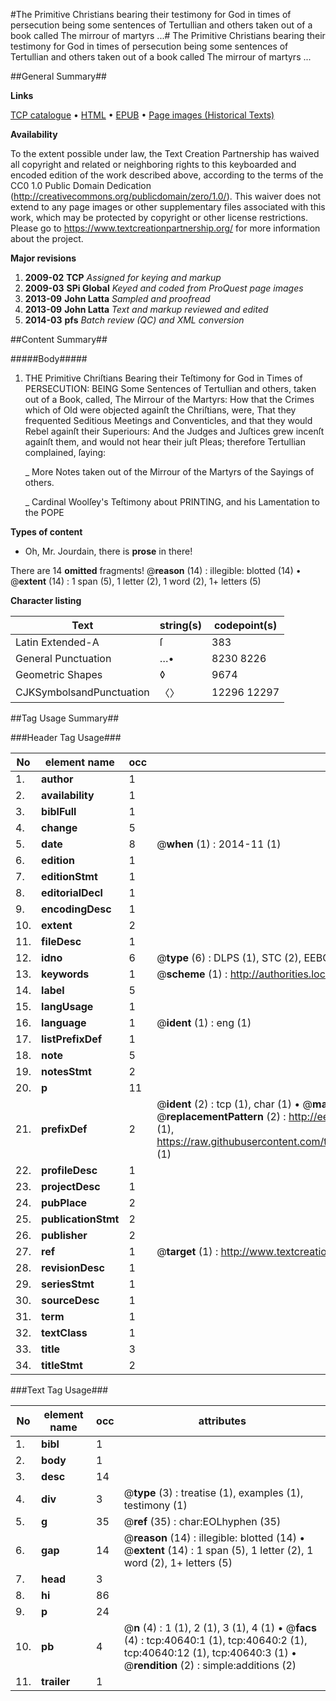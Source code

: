#The Primitive Christians bearing their testimony for God in times of persecution being some sentences of Tertullian and others taken out of a book called The mirrour of martyrs ...#
The Primitive Christians bearing their testimony for God in times of persecution being some sentences of Tertullian and others taken out of a book called The mirrour of martyrs ...

##General Summary##

**Links**

[TCP catalogue](http://www.ota.ox.ac.uk/tcp/)  • 
[HTML](http://tei.it.ox.ac.uk/tcp/Texts-HTML/free/A55/A55874.html)  • 
[EPUB](http://tei.it.ox.ac.uk/tcp/Texts-EPUB/free/A55/A55874.epub) • 
[Page images (Historical Texts)](https://historicaltexts.jisc.ac.uk/eebo-07944602e)

**Availability**

To the extent possible under law, the Text Creation Partnership has waived all copyright and related or neighboring rights to this keyboarded and encoded edition of the work described above, according to the terms of the CC0 1.0 Public Domain Dedication (http://creativecommons.org/publicdomain/zero/1.0/). This waiver does not extend to any page images or other supplementary files associated with this work, which may be protected by copyright or other license restrictions. Please go to https://www.textcreationpartnership.org/ for more information about the project.

**Major revisions**

1. __2009-02__ __TCP__ *Assigned for keying and markup*
1. __2009-03__ __SPi Global__ *Keyed and coded from ProQuest page images*
1. __2013-09__ __John Latta__ *Sampled and proofread*
1. __2013-09__ __John Latta__ *Text and markup reviewed and edited*
1. __2014-03__ __pfs__ *Batch review (QC) and XML conversion*

##Content Summary##

#####Body#####

1. THE Primitive Chriſtians Bearing their Teſtimony for God in Times of PERSECUTION: BEING Some Sentences of Tertullian and others, taken out of a Book, called, The Mirrour of the Martyrs: How that the Crimes which of Old were objected againſt the Chriſtians, were, That they frequented Seditious Meetings and Conventicles, and that they would Rebel againſt their Superiours: And the Judges and Juſtices grew incenſt againſt them, and would not hear their juſt Pleas; therefore Tertullian complained, ſaying:

    _ More Notes taken out of the Mirrour of the Martyrs of the Sayings of others.

    _ Cardinal Woolſey's Teſtimony about PRINTING, and his Lamentation to the POPE

**Types of content**

  * Oh, Mr. Jourdain, there is **prose** in there!

There are 14 **omitted** fragments! 
 @__reason__ (14) : illegible: blotted (14)  •  @__extent__ (14) : 1 span (5), 1 letter (2), 1 word (2), 1+ letters (5)

**Character listing**


|Text|string(s)|codepoint(s)|
|---|---|---|
|Latin Extended-A|ſ|383|
|General Punctuation|…•|8230 8226|
|Geometric Shapes|◊|9674|
|CJKSymbolsandPunctuation|〈〉|12296 12297|

##Tag Usage Summary##

###Header Tag Usage###

|No|element name|occ|attributes|
|---|---|---|---|
|1.|__author__|1||
|2.|__availability__|1||
|3.|__biblFull__|1||
|4.|__change__|5||
|5.|__date__|8| @__when__ (1) : 2014-11 (1)|
|6.|__edition__|1||
|7.|__editionStmt__|1||
|8.|__editorialDecl__|1||
|9.|__encodingDesc__|1||
|10.|__extent__|2||
|11.|__fileDesc__|1||
|12.|__idno__|6| @__type__ (6) : DLPS (1), STC (2), EEBO-CITATION (1), OCLC (1), VID (1)|
|13.|__keywords__|1| @__scheme__ (1) : http://authorities.loc.gov/ (1)|
|14.|__label__|5||
|15.|__langUsage__|1||
|16.|__language__|1| @__ident__ (1) : eng (1)|
|17.|__listPrefixDef__|1||
|18.|__note__|5||
|19.|__notesStmt__|2||
|20.|__p__|11||
|21.|__prefixDef__|2| @__ident__ (2) : tcp (1), char (1)  •  @__matchPattern__ (2) : ([0-9\-]+):([0-9IVX]+) (1), (.+) (1)  •  @__replacementPattern__ (2) : http://eebo.chadwyck.com/downloadtiff?vid=$1&page=$2 (1), https://raw.githubusercontent.com/textcreationpartnership/Texts/master/tcpchars.xml#$1 (1)|
|22.|__profileDesc__|1||
|23.|__projectDesc__|1||
|24.|__pubPlace__|2||
|25.|__publicationStmt__|2||
|26.|__publisher__|2||
|27.|__ref__|1| @__target__ (1) : http://www.textcreationpartnership.org/docs/. (1)|
|28.|__revisionDesc__|1||
|29.|__seriesStmt__|1||
|30.|__sourceDesc__|1||
|31.|__term__|1||
|32.|__textClass__|1||
|33.|__title__|3||
|34.|__titleStmt__|2||


###Text Tag Usage###

|No|element name|occ|attributes|
|---|---|---|---|
|1.|__bibl__|1||
|2.|__body__|1||
|3.|__desc__|14||
|4.|__div__|3| @__type__ (3) : treatise (1), examples (1), testimony (1)|
|5.|__g__|35| @__ref__ (35) : char:EOLhyphen (35)|
|6.|__gap__|14| @__reason__ (14) : illegible: blotted (14)  •  @__extent__ (14) : 1 span (5), 1 letter (2), 1 word (2), 1+ letters (5)|
|7.|__head__|3||
|8.|__hi__|86||
|9.|__p__|24||
|10.|__pb__|4| @__n__ (4) : 1 (1), 2 (1), 3 (1), 4 (1)  •  @__facs__ (4) : tcp:40640:1 (1), tcp:40640:2 (1), tcp:40640:12 (1), tcp:40640:3 (1)  •  @__rendition__ (2) : simple:additions (2)|
|11.|__trailer__|1||
